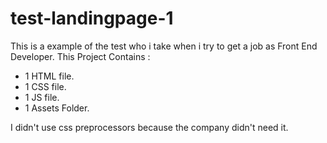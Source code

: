 # test-landingpage-1

This is a example of the test who i take when i try to get a job as Front End Developer.
This Project Contains :
* 1 HTML file.
* 1 CSS file.
* 1 JS file.
* 1 Assets Folder.

I didn't use css preprocessors because the company didn't need it.
